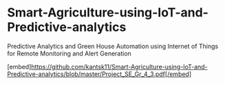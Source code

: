 # Smart-Agriculture-using-IoT-and-Predictive-analytics
Predictive Analytics and  Green House Automation using  Internet of Things for Remote  Monitoring and Alert  Generation

[embed]https://github.com/kantsk11/Smart-Agriculture-using-IoT-and-Predictive-analytics/blob/master/Project_SE_Gr_4_3.pdf[/embed]
